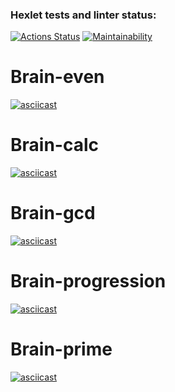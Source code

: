 ### Hexlet tests and linter status:
[![Actions Status](https://github.com/moonwalker935/frontend-project-44/actions/workflows/hexlet-check.yml/badge.svg)](https://github.com/moonwalker935/frontend-project-44/actions)
[![Maintainability](https://api.codeclimate.com/v1/badges/b5240ef7b033e98df7bd/maintainability)](https://codeclimate.com/github/moonwalker935/frontend-project-44/maintainability)
# Brain-even
[![asciicast](https://asciinema.org/a/657376.svg)](https://asciinema.org/a/657376)
# Brain-calc
[![asciicast](https://asciinema.org/a/zizOnbMPxrT3P2EOgMPsvEHpo.svg)](https://asciinema.org/a/zizOnbMPxrT3P2EOgMPsvEHpo)
# Brain-gcd
[![asciicast](https://asciinema.org/a/RDNckHxmEjaEqTo9jDA6qKmtJ.svg)](https://asciinema.org/a/RDNckHxmEjaEqTo9jDA6qKmtJ)
# Brain-progression
[![asciicast](https://asciinema.org/a/b5bU8w2BZqqnXbHbri6ZgdjzE.svg)](https://asciinema.org/a/b5bU8w2BZqqnXbHbri6ZgdjzE)
# Brain-prime
[![asciicast](https://asciinema.org/a/cdp89FDmMNArgj5qxOdxy7jr9.svg)](https://asciinema.org/a/cdp89FDmMNArgj5qxOdxy7jr9)

